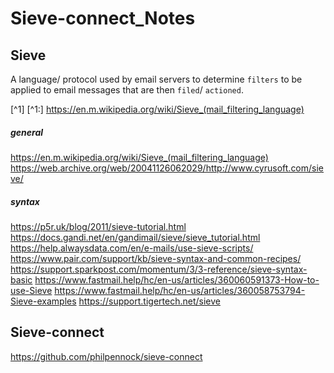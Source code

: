 # Sieve-connect_Notes

## Sieve
A language/ protocol used by email servers to determine `filters` to be applied to email messages that are then `filed`/ `actioned`.

[^1] 
[^1:] https://en.m.wikipedia.org/wiki/Sieve_(mail_filtering_language)



##### general
https://en.m.wikipedia.org/wiki/Sieve_(mail_filtering_language)
https://web.archive.org/web/20041126062029/http://www.cyrusoft.com/sieve/
##### syntax
https://p5r.uk/blog/2011/sieve-tutorial.html
https://docs.gandi.net/en/gandimail/sieve/sieve_tutorial.html
https://help.alwaysdata.com/en/e-mails/use-sieve-scripts/
https://www.pair.com/support/kb/sieve-syntax-and-common-recipes/
https://support.sparkpost.com/momentum/3/3-reference/sieve-syntax-basic
https://www.fastmail.help/hc/en-us/articles/360060591373-How-to-use-Sieve
https://www.fastmail.help/hc/en-us/articles/360058753794-Sieve-examples
https://support.tigertech.net/sieve

## Sieve-connect
https://github.com/philpennock/sieve-connect

